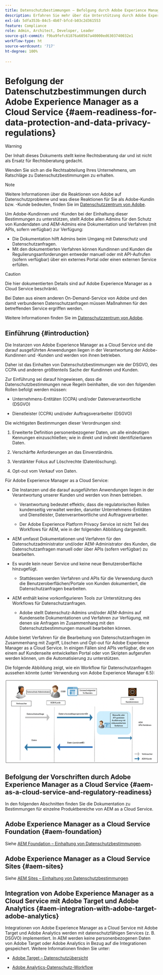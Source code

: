 ```yaml
---
title: Datenschutzbestimmungen – Befolgung durch Adobe Experience Manager as a Cloud Service
description: Erfahren Sie mehr über die Unterstützung durch Adobe Experience Manager as a Cloud Service für die verschiedenen Datenschutzbestimmungen und darüber, wie Sie bei der Implementierung eines neuen AEM as a Cloud Service-Projekts die Anforderungen erfüllen. Zu diesen Bestimmungen gehören die Datenschutz-Grundverordnung (DSGVO) der EU und der kalifornische Consumer Privacy Act.
exl-id: 5dfa353b-84c5-4b07-bfcd-b03c2d361553
feature: Compliance
role: Admin, Architect, Developer, Leader
source-git-commit: f9ba9fefc61876a60567a40000ed6303740032e1
workflow-type: ht
source-wordcount: '717'
ht-degree: 100%

---
```


# Befolgung der Datenschutzbestimmungen durch Adobe Experience Manager as a Cloud Service {#aem-readiness-for-data-protection-and-data-privacy-regulations}

>[!WARNING]
>
>Der Inhalt dieses Dokuments stellt keine Rechtsberatung dar und ist nicht als Ersatz für Rechtsberatung gedacht.
>
>Wenden Sie sich an die Rechtsabteilung Ihres Unternehmens, um Ratschläge zu Datenschutzbestimmungen zu erhalten.

>[!NOTE]
>
>Weitere Informationen über die Reaktionen von Adobe auf Datenschutzprobleme und was diese Reaktionen für Sie als Adobe-Kundin bzw. -Kunde bedeuten, finden Sie im [Datenschutzzentrum von Adobe](https://www.adobe.com/de/privacy.html).

Um Adobe-Kundinnen und -Kunden bei der Einhaltung dieser Bestimmungen zu unterstützen, stellt Adobe allen Admins für den Schutz von Kundendaten und AEM-Admins eine Dokumentation und Verfahren (mit APIs, sofern verfügbar) zur Verfügung:

* Die Dokumentation hilft Admins beim Umgang mit Datenschutz und Datenschutzanfragen.
* Mit den dokumentierten Verfahren können Kundinnen und Kunden die Regulierungsanforderungen entweder manuell oder mit API-Aufrufen (sofern verfügbar) über ein externes Portal oder einen externen Service erfüllen.

>[!CAUTION]
>
>Die hier dokumentierten Details sind auf Adobe Experience Manager as a Cloud Service beschränkt.
>
>Bei Daten aus einem anderen On-Demand-Service von Adobe und den damit verbundenen Datenschutzanfragen müssen Maßnahmen für den betreffenden Service ergriffen werden.
>
>Weitere Informationen finden Sie im [Datenschutzzentrum von Adobe](https://www.adobe.com/de/privacy.html).

## Einführung {#introduction}

Die Instanzen von Adobe Experience Manager as a Cloud Service und die darauf ausgeführten Anwendungen liegen in der Verantwortung der Adobe-Kundinnen und -Kunden und werden von ihnen betrieben.

Daher ist das Einhalten von Datenschutzbestimmungen wie der DSGVO, des CCPA und anderen größtenteils Sache der Kundinnen und Kunden.

Zur Einführung sei darauf hingewiesen, dass die Datenschutzbestimmungen neue Regeln beinhalten, die von den folgenden Rollen befolgt werden müssen:

* Unternehmens-Entitäten (CCPA) und/oder Datenverantwortliche (DSGVO)

* Dienstleister (CCPA) und/oder Auftragsverarbeiter (DSGVO)

Die wichtigsten Bestimmungen dieser Verordnungen sind:

1. Erweiterte Definition personenbezogener Daten, um alle eindeutigen Kennungen einzuschließen; wie in direkt und indirekt identifizierbaren Daten.

2. Verschärfte Anforderungen an das Einverständnis.

3. Verstärkter Fokus auf Löschrechte (Datenlöschung).

4. Opt-out vom Verkauf von Daten.

Für Adobe Experience Manager as a Cloud Service:

* Die Instanzen und die darauf ausgeführten Anwendungen liegen in der Verantwortung unserer Kunden und werden von ihnen betrieben.

   * Verantwortung bedeutet effektiv, dass die regulatorischen Rollen kundenseitig verwaltet werden, darunter Unternehmens-Entitäten und Dienstleister, Datenverantwortliche und Auftragsverarbeiter.

   * Der Adobe Experience Platform Privacy Service ist nicht Teil des Workflows für AEM, wie in der folgenden Abbildung dargestellt.

* AEM umfasst Dokumentationen und Verfahren für den Datenschutzadministrator und/oder AEM-Administrator des Kunden, die Datenschutzanfragen manuell oder über APIs (sofern verfügbar) zu bearbeiten.

* Es wurde kein neuer Service und keine neue Benutzeroberfläche hinzugefügt.

   * Stattdessen werden Verfahren und APIs für die Verwendung durch die Benutzeroberflächen/Portale von Kunden dokumentiert, die Datenschutzanfragen bearbeiten.

* AEM enthält keine vorkonfigurieren Tools zur Unterstützung des Workflows für Datenschutzanfragen.

   * Adobe stellt Datenschutz-Admins und/oder AEM-Admins auf Kundenseite Dokumentationen und Verfahren zur Verfügung, mit denen sie Anfragen im Zusammenhang mit den Datenschutzbestimmungen manuell bearbeiten können.

Adobe bietet Verfahren für die Bearbeitung von Datenschutzanfragen im Zusammenhang mit Zugriff, Löschen und Opt-out für Adobe Experience Manager as a Cloud Service. In einigen Fällen sind APIs verfügbar, die von einem auf Kundenseite entwickelten Portal oder von Skripten aufgerufen werden können, um die Automatisierung zu unterstützen.

Die folgende Abbildung zeigt, wie ein Workflow für Datenschutzanfragen aussehen könnte (unter Verwendung von Adobe Experience Manager 6.5):

![Datenschutz](assets/data-protection-and-privacy-01.png)

## Befolgung der Vorschriften durch Adobe Experience Manager as a Cloud Service {#aem-as-a-cloud-service-and-regulatory-readiness}

In den folgenden Abschnitten finden Sie die Dokumentation zu Bestimmungen für einzelne Produktbereiche von AEM as a Cloud Service.

## Adobe Experience Manager as a Cloud Service Foundation {#aem-foundation}

Siehe [AEM Foundation – Einhaltung von Datenschutzbestimmungen](/help/compliance/data-privacy-and-protection-readiness/foundation-readiness.md).

## Adobe Experience Manager as a Cloud Service Sites {#aem-sites}

Siehe [AEM Sites – Einhaltung von Datenschutzbestimmungen](/help/compliance/data-privacy-and-protection-readiness/sites-readiness.md)

## Integration von Adobe Experience Manager as a Cloud Service mit Adobe Target und Adobe Analytics {#aem-integration-with-adobe-target-adobe-analytics}

Integrationen von Adobe Experience Manager as a Cloud Service mit Adobe Target und Adobe Analytics werden mit datenschutzfähigen Services (z. B. DSGVO) implementiert. In AEM werden keine personenbezogenen Daten von Adobe Target oder Adobe Analytics in Bezug auf die Integrationen gespeichert.
Weitere Informationen finden Sie unter:

* [Adobe Target – Datenschutzübersicht](https://experienceleague.adobe.com/docs/target-dev/developer/implementation/privacy/cmp-privacy-and-general-data-protection-regulation.html?lang=de)

* [Adobe Analytics-Datenschutz-Workflow](https://experienceleague.adobe.com/docs/analytics/admin/admin-tools/data-governance/an-gdpr-workflow.html?lang=de)

